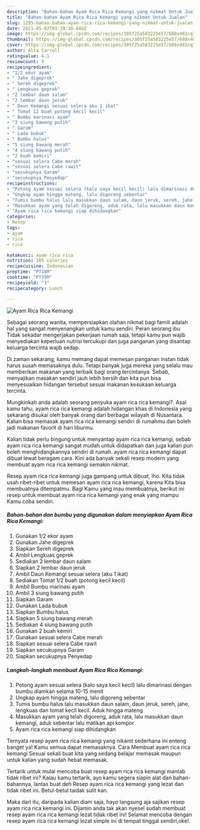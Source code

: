 ```yaml
---
description: "Bahan-bahan Ayam Rica Rica Kemangi yang nikmat Untuk Jualan"
title: "Bahan-bahan Ayam Rica Rica Kemangi yang nikmat Untuk Jualan"
slug: 1295-bahan-bahan-ayam-rica-rica-kemangi-yang-nikmat-untuk-jualan
date: 2021-05-02T03:39:30.648Z
image: https://img-global.cpcdn.com/recipes/305f25a583225e57/680x482cq70/ayam-rica-rica-kemangi-foto-resep-utama.jpg
thumbnail: https://img-global.cpcdn.com/recipes/305f25a583225e57/680x482cq70/ayam-rica-rica-kemangi-foto-resep-utama.jpg
cover: https://img-global.cpcdn.com/recipes/305f25a583225e57/680x482cq70/ayam-rica-rica-kemangi-foto-resep-utama.jpg
author: Alta Carroll
ratingvalue: 4.1
reviewcount: 9
recipeingredient:
- "1/2 ekor ayam"
- " Jahe digeprek"
- " Sereh digeprek"
- " Lengkuas geprek"
- "2 lembar daun salam"
- "2 lembar daun jeruk"
- " Daun Kemangi sesuai selera aku 1 ikat"
- " Tomat 12 buah potong kecil kecil"
- " Bumbu marinasi ayam"
- "3 siung bawang putih"
- " Garam"
- " Lada bubuk"
- " Bumbu halus"
- "5 siung bawang merah"
- "4 siung bawang putih"
- "2 buah kemiri"
- "sesuai selera Cabe merah"
- "sesuai selera Cabe rawit"
- "secukupnya Garam"
- "secukupnya Penyedap"
recipeinstructions:
- "Potong ayam sesuai selera (kalo saya kecil kecil) lalu dimarinasi dengan bumbu diamkan selama 10-15 menit"
- "Ungkap ayam hingga mateng, lalu digoreng sebentar"
- "Tumis bumbu halus lalu masukkan daun salam, daun jeruk, sereh, jahe, lengkuas dan tomat kecil kecil. Aduk hingga mateng"
- "Masukkan ayam yang telah digoreng, aduk rata, lalu masukkan daun kemangi, aduk sebentar lalu matikan api kompor"
- "Ayam rica rica kemangi siap dihidangkan"
categories:
- Resep
tags:
- ayam
- rica
- rica

katakunci: ayam rica rica 
nutrition: 165 calories
recipecuisine: Indonesian
preptime: "PT18M"
cooktime: "PT35M"
recipeyield: "3"
recipecategory: Lunch

---
```



![Ayam Rica Rica Kemangi](https://img-global.cpcdn.com/recipes/305f25a583225e57/680x482cq70/ayam-rica-rica-kemangi-foto-resep-utama.jpg)

Sebagai seorang wanita, mempersiapkan olahan nikmat bagi famili adalah hal yang sangat menyenangkan untuk kamu sendiri. Peran seorang ibu Tidak sekadar mengerjakan pekerjaan rumah saja, tetapi kamu pun wajib menyediakan keperluan nutrisi tercukupi dan juga panganan yang disantap keluarga tercinta wajib sedap.

Di zaman  sekarang, kamu memang dapat memesan panganan instan tidak harus susah memasaknya dulu. Tetapi banyak juga mereka yang selalu mau memberikan makanan yang terbaik bagi orang tercintanya. Sebab, menyajikan masakan sendiri jauh lebih bersih dan kita pun bisa menyesuaikan hidangan tersebut sesuai makanan kesukaan keluarga tercinta. 



Mungkinkah anda adalah seorang penyuka ayam rica rica kemangi?. Asal kamu tahu, ayam rica rica kemangi adalah hidangan khas di Indonesia yang sekarang disukai oleh banyak orang dari berbagai wilayah di Nusantara. Kalian bisa memasak ayam rica rica kemangi sendiri di rumahmu dan boleh jadi makanan favorit di hari liburmu.

Kalian tidak perlu bingung untuk menyantap ayam rica rica kemangi, sebab ayam rica rica kemangi sangat mudah untuk didapatkan dan juga kalian pun boleh menghidangkannya sendiri di rumah. ayam rica rica kemangi dapat dibuat lewat beragam cara. Kini ada banyak sekali resep modern yang membuat ayam rica rica kemangi semakin nikmat.

Resep ayam rica rica kemangi juga gampang untuk dibuat, lho. Kita tidak usah ribet-ribet untuk memesan ayam rica rica kemangi, karena Kita bisa membuatnya ditempatmu. Bagi Kamu yang mau membuatnya, berikut ini resep untuk membuat ayam rica rica kemangi yang enak yang mampu Kamu coba sendiri.

<!--inarticleads1-->

##### Bahan-bahan dan bumbu yang digunakan dalam menyiapkan Ayam Rica Rica Kemangi:

1. Gunakan 1/2 ekor ayam
1. Gunakan  Jahe digeprek
1. Siapkan  Sereh digeprek
1. Ambil  Lengkuas geprek
1. Sediakan 2 lembar daun salam
1. Siapkan 2 lembar daun jeruk
1. Ambil  Daun Kemangi sesuai selera (aku 1 ikat)
1. Sediakan  Tomat 1/2 buah (potong kecil kecil)
1. Ambil  Bumbu marinasi ayam
1. Ambil 3 siung bawang putih
1. Siapkan  Garam
1. Gunakan  Lada bubuk
1. Siapkan  Bumbu halus
1. Siapkan 5 siung bawang merah
1. Sediakan 4 siung bawang putih
1. Gunakan 2 buah kemiri
1. Gunakan sesuai selera Cabe merah
1. Siapkan sesuai selera Cabe rawit
1. Siapkan secukupnya Garam
1. Siapkan secukupnya Penyedap




<!--inarticleads2-->

##### Langkah-langkah membuat Ayam Rica Rica Kemangi:

1. Potong ayam sesuai selera (kalo saya kecil kecil) lalu dimarinasi dengan bumbu diamkan selama 10-15 menit
1. Ungkap ayam hingga mateng, lalu digoreng sebentar
1. Tumis bumbu halus lalu masukkan daun salam, daun jeruk, sereh, jahe, lengkuas dan tomat kecil kecil. Aduk hingga mateng
1. Masukkan ayam yang telah digoreng, aduk rata, lalu masukkan daun kemangi, aduk sebentar lalu matikan api kompor
1. Ayam rica rica kemangi siap dihidangkan




Ternyata resep ayam rica rica kemangi yang nikamt sederhana ini enteng banget ya! Kamu semua dapat memasaknya. Cara Membuat ayam rica rica kemangi Sesuai sekali buat kita yang sedang belajar memasak maupun untuk kalian yang sudah hebat memasak.

Tertarik untuk mulai mencoba buat resep ayam rica rica kemangi mantab tidak ribet ini? Kalau kamu tertarik, ayo kamu segera siapin alat dan bahan-bahannya, lantas buat deh Resep ayam rica rica kemangi yang lezat dan tidak ribet ini. Betul-betul taidak sulit kan. 

Maka dari itu, daripada kalian diam saja, hayo langsung aja sajikan resep ayam rica rica kemangi ini. Dijamin anda tak akan nyesel sudah membuat resep ayam rica rica kemangi lezat tidak ribet ini! Selamat mencoba dengan resep ayam rica rica kemangi lezat simple ini di tempat tinggal sendiri,oke!.

